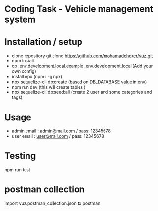# Coding Task - Vehicle management system


# Installation / setup

* clone repository git clone https://github.com/mohamadchoker/vuz.git
* npm install
* cp .env.development.local.example  .env.development.local (Add your own config)
* install npx (npm i -g npx)
* npx sequelize-cli db:create  (based on DB_DATABASE value in env)  
* npm run dev (this will create tables ) 
* npx sequelize-cli db:seed:all  (create 2 user and some categories and tags)

# Usage


* admin email : admin@mail.com  / pass: 12345678
* user email : user@mail.com  / pass: 12345678


# Testing
npm run test

# postman collection 

import vuz.postman_collection.json to postman